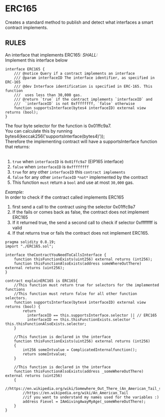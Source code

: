 # ERC165
Creates a standard method to publish and detect what interfaces a smart contract implements.

## RULES
An interface that implements ERC165:
*SHALL:*<br>
Implement this interface below
```
interface ERC165 {
    /// @notice Query if a contract implements an interface
    /// @param interfaceID The interface identifier, as specified in ERC-165
    /// @dev Interface identification is specified in ERC-165. This function
    ///  uses less than 30,000 gas.
    /// @return `true` if the contract implements `interfaceID` and
    ///  `interfaceID` is not 0xffffffff, `false` otherwise
    function supportsInterface(bytes4 interfaceID) external view returns (bool);
}
```

The four byte selector for the function is 0x01ffc9a7. <br>
You can calculate this by running bytes4(keccak256('supportsInterface(bytes4)'));<br>
Therefore the implementing contract will have a supportsInterface function that returns:<br>
<br>
1. `true` when `interfaceID` is `0x01ffc9a7` (EIP165 interface)
2. `false` when `interfaceID` is `0xffffffff`
3. `true` for any other `interfaceID` this `contract implements`
4. `false` for any other `interfaceID` `*not*` implemented by the contract
5. This function `must` return a `bool` and use at most `30,000` gas.

*Example:*<br>
In order to check if the contract called implements ERC165<br>
1) first send a call to the contract using the selector 0x01ffc9a7
2) If the fails or comes back as false, the contract does not implement ERC165
3) If it returned true, the send a second call to check if selector 0xffffffff is valid
4) If that returns true or fails the contract does not implement ERC165.
```
pragma solidity 0.8.19;
import "./ERC165.sol";

interface theContractYouNeedToCallsInterface {
    function thisFunctionExists(uint256) external returns (int256);
    function thisFunctionAlsoExists(address someWhereOutThere) external returns (uint256);
}

contract explainERC165 is ERC165{
    //This function must return true for selectors for the implemented functions
    //This function must return false for all other function selectors.
    function supportsInterface(bytes4 interfaceID) external view returns (bool) {
        return
          interfaceID == this.supportsInterface.selector || // ERC165
          interfaceID == this.thisFunctionExists.selector ^ this.thisFunctionAlsoExists.selector; 
    }
    
    //This function is declared in the interface
    function thisFunctionExists(uint256) external returns (int256)
    {
    	int256 someIntvalue = ComplicatedInternalfunction();
    	return someIntvalue;
    }
    
    //This function is declared in the interface
    function thisFunctionAlsoExists(address _someWhereOutThere) external returns (uint256)
    {
    	//https://en.wikipedia.org/wiki/Somewhere_Out_There_(An_American_Tail_song)
    	//https://en.wikipedia.org/wiki/An_American_Tail 
    	//if you want to understand my names used for the variables :)
    	address Fievel = IAmGivingAwayMyAge(_someWhereOutThere);
    }
}
```

